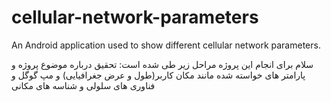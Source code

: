 # cellular-network-parameters
An Android application used to show different cellular network parameters. 

سلام برای انجام این پروژه مراحل زیر طی شده است:
تحقیق درباره موضوع پروژه و پارامتر های خواسته شده مانند مکان کاربر(طول و عرض جغرافیایی) و مپ گوگل و فناوری های سلولی و شناسه های مکانی
